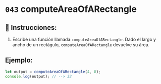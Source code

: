 # `043` computeAreaOfARectangle

## 📝 Instrucciones:

1. Escribe una función llamada `computeAreaOfARectangle`. Dado el largo y ancho de un rectágulo, `computeAreaOfARectangle` devuelve su área.

## Ejemplo:

```Javascript
let output = computeAreaOfARectangle(4, 8);
console.log(output); // --> 32
```
